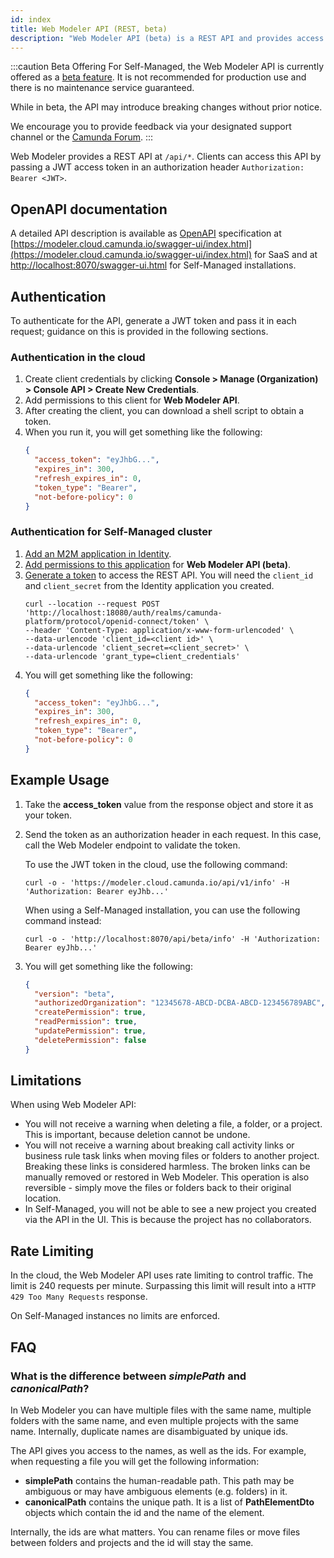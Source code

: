 ```yaml
---
id: index
title: Web Modeler API (REST, beta)
description: "Web Modeler API (beta) is a REST API and provides access to Web Modeler data. Requests and responses are in JSON notation."
---
```


:::caution Beta Offering
For Self-Managed, the Web Modeler API is currently offered as a [beta feature](../../reference/early-access#beta).
It is not recommended for production use and there is no maintenance service guaranteed.

While in beta, the API may introduce breaking changes without prior notice.

We encourage you to provide feedback via your designated support channel or the [Camunda Forum](https://forum.camunda.io/).
:::

Web Modeler provides a REST API at `/api/*`. Clients can access this API by passing a JWT access token in an authorization header `Authorization: Bearer <JWT>`.

## OpenAPI documentation

A detailed API description is available as [OpenAPI](https://www.openapis.org/) specification at [https://modeler.cloud.camunda.io/swagger-ui/index.html](https://modeler.cloud.camunda.io/swagger-ui/index.html)
for SaaS and at [http://localhost:8070/swagger-ui.html](http://localhost:8070/swagger-ui.html) for Self-Managed
installations.

## Authentication

To authenticate for the API, generate a JWT token and pass it in each request; guidance on this is provided in the following sections.

### Authentication in the cloud

1. Create client credentials by clicking **Console > Manage (Organization) > Console API > Create New Credentials**.
2. Add permissions to this client for **Web Modeler API**.
3. After creating the client, you can download a shell script to obtain a token.
4. When you run it, you will get something like the following:
   ```json
   {
     "access_token": "eyJhbG...",
     "expires_in": 300,
     "refresh_expires_in": 0,
     "token_type": "Bearer",
     "not-before-policy": 0
   }
   ```

### Authentication for Self-Managed cluster

1. [Add an M2M application in Identity](/self-managed/identity/user-guide/additional-features/incorporate-applications.md).
2. [Add permissions to this application](/self-managed/identity/user-guide/additional-features/incorporate-applications.md) for **Web Modeler API (beta)**.
3. [Generate a token](/self-managed/identity/user-guide/authorizations/generating-m2m-tokens.md) to access the REST API. You will need the `client_id` and `client_secret` from the Identity application you created.
   ```shell
   curl --location --request POST 'http://localhost:18080/auth/realms/camunda-platform/protocol/openid-connect/token' \
   --header 'Content-Type: application/x-www-form-urlencoded' \
   --data-urlencode 'client_id=<client id>' \
   --data-urlencode 'client_secret=<client_secret>' \
   --data-urlencode 'grant_type=client_credentials'
   ```
4. You will get something like the following:
   ```json
   {
     "access_token": "eyJhbG...",
     "expires_in": 300,
     "refresh_expires_in": 0,
     "token_type": "Bearer",
     "not-before-policy": 0
   }
   ```

## Example Usage

1. Take the **access_token** value from the response object and store it as your token.
2. Send the token as an authorization header in each request. In this case, call the Web Modeler endpoint to validate the token.

   To use the JWT token in the cloud, use the following command:

   ```shell
   curl -o - 'https://modeler.cloud.camunda.io/api/v1/info' -H 'Authorization: Bearer eyJhb...'
   ```

   When using a Self-Managed installation, you can use the following command instead:

   ```shell
   curl -o - 'http://localhost:8070/api/beta/info' -H 'Authorization: Bearer eyJhb...'
   ```

3. You will get something like the following:
   ```json
   {
     "version": "beta",
     "authorizedOrganization": "12345678-ABCD-DCBA-ABCD-123456789ABC",
     "createPermission": true,
     "readPermission": true,
     "updatePermission": true,
     "deletePermission": false
   }
   ```

## Limitations

When using Web Modeler API:

- You will not receive a warning when deleting a file, a folder, or a project.
  This is important, because deletion cannot be undone.
- You will not receive a warning about breaking call activity links or business rule task links when moving files or folders to another project.
  Breaking these links is considered harmless. The broken links can be manually removed or restored in Web Modeler. This operation is also
  reversible - simply move the files or folders back to their original location.
- In Self-Managed, you will not be able to see a new project you created via the API in the UI.
  This is because the project has no collaborators.

## Rate Limiting

In the cloud, the Web Modeler API uses rate limiting to control traffic.
The limit is 240 requests per minute.
Surpassing this limit will result into a `HTTP 429 Too Many Requests` response.

On Self-Managed instances no limits are enforced.

## FAQ

### What is the difference between _simplePath_ and _canonicalPath_?

In Web Modeler you can have multiple files with the same name, multiple folders with the same name, and even multiple projects with the same name. Internally, duplicate names are disambiguated by unique ids.

The API gives you access to the names, as well as the ids. For example, when requesting a file you will get the following information:

- **simplePath** contains the human-readable path. This path may be ambiguous or may have ambiguous elements (e.g. folders) in it.
- **canonicalPath** contains the unique path. It is a list of **PathElementDto** objects which contain the id and the name of the element.

Internally, the ids are what matters. You can rename files or move files between folders and projects and the id will stay the same.
